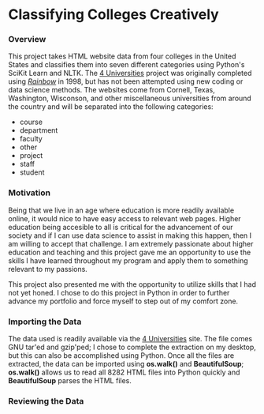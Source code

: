 # Classifying Colleges Creatively

### Overview

This project takes HTML website data from four colleges in the United States and classifies them into seven different categories using Python's SciKit Learn and NLTK. The [4 Universities](http://www.cs.cmu.edu/afs/cs.cmu.edu/project/theo-20/www/data/) project was originally completed using [*Rainbow*](http://www.cs.cmu.edu/afs/cs/project/theo-11/www/naive-bayes/gentle_intro.html) in 1998, but has not been attempted using new coding or data science methods. The websites come from Cornell, Texas, Washington, Wisconson, and other miscellaneous universities from around the country and will be separated into the following categories:

   * course
   * department
   * faculty
   * other
   * project
   * staff
   * student
   
### Motivation

Being that we live in an age where education is more readily available online, it would nice to have easy access to relevant web pages. Higher education being accesible to all is critical for the advancement of our society and if I can use data science to assist in making this happen, then I am willing to accept that challenge. I am extremely passionate about higher education and teaching and this project gave me an opportunity to use the skills I have learned throughout my program and apply them to something relevant to my passions.

This project also presented me with the opportunity to utilize skills that I had not yet honed. I chose to do this project in Python in order to further advance my portfolio and force myself to step out of my comfort zone.

### Importing the Data

The data used is readily available via the [4 Universities](http://www.cs.cmu.edu/afs/cs.cmu.edu/project/theo-20/www/data/) site. The file comes GNU tar'ed and gzip'ped; I chose to complete the extraction on my desktop, but this can also be accomplished using Python. Once all the files are extracted, the data can be imported using **os.walk()** and **BeautifulSoup**; **os.walk()** allows us to read all 8282 HTML files into Python quickly and **BeautifulSoup** parses the HTML files. 

### Reviewing the Data

